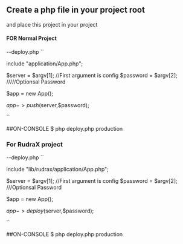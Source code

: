 ## Create a php file in your project root
and place this project in your project

#### FOR Normal Project
--deploy.php
``

include "application/App.php";

$server = $argv[1]; //First argument is config
$password =  $argv[2]; /////Optionsal Password

$app = new App();

$app->push($server,$password);

``

##ON-CONSOLE 
$ php deploy.php production


### For RudraX project

--deploy.php
``

include "lib/rudrax/application/App.php";

$server = $argv[1]; //First argument is config
$password =  $argv[2];  ///Optionsal Password

$app = new App();

$app->deploy($server,$password);

``

##ON-CONSOLE 
$ php deploy.php production

